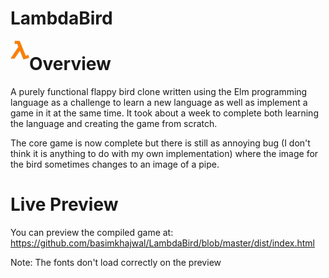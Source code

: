 # LambdaBird

<p>
  <img src="assets/bird.png" alt="Logo" align="left" height="30" width="30"/>
</p>

# Overview
A purely functional flappy bird clone written using the Elm programming language as a challenge to learn a new language as well as implement a game in it at the same time. It took about a week to complete both learning the language and creating the game from scratch.

The core game is now complete but there is still as annoying bug (I don't think it is anything to do with my own implementation) where the image for the bird sometimes changes to an image of a pipe.

# Live Preview

You can preview the compiled game at:
https://github.com/basimkhajwal/LambdaBird/blob/master/dist/index.html

Note: The fonts don't load correctly on the preview
